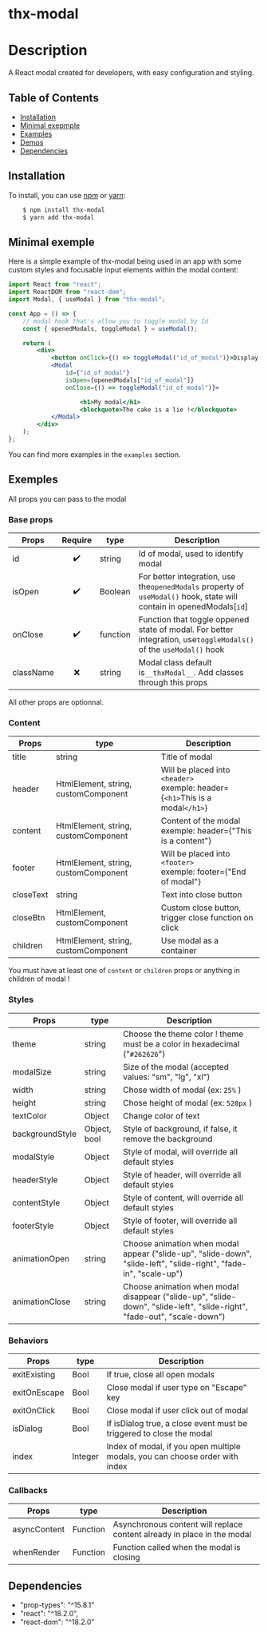 # thx-modal

# Description

A React modal created for developers, with easy configuration and styling.

## Table of Contents

-   [Installation](#installation)
-   [Minimal exepmple](#minimal-exepmple)
-   [Examples](#examples)
-   [Demos](#demos)
-   [Dependencies](#dependencies)

## Installation

To install, you can use [npm](https://npmjs.org/) or [yarn](https://yarnpkg.com):

```bash
    $ npm install thx-modal
    $ yarn add thx-modal
```

## Minimal exemple

Here is a simple example of thx-modal being used in an app with some custom
styles and focusable input elements within the modal content:

```jsx
import React from "react";
import ReactDOM from "react-dom";
import Modal, { useModal } from "thx-modal";

const App = () => {
	// modal hook that's allow you to toggle modal by Id
	const { openedModals, toggleModal } = useModal();

	return (
		<div>
			<button onClick={() => toggleModal("id_of_modal")}>Display modal</button>
			<Modal
				id={"id_of_modal"}
				isOpen={openedModals["id_of_modal"]}
				onClose={() => toggleModal("id_of_modal")}>

                    <h1>My modal</h1>
                    <blockquote>The cake is a lie !</blockquote>
			</Modal>
		</div>
	);
};
```

You can find more examples in the `examples` section.

## Exemples

All props you can pass to the modal

### Base props

| Props     | Require | type     | Description                                                                                                           |
| --------- | :-----: | -------- | --------------------------------------------------------------------------------------------------------------------- |
| id        |   ✔️    | string   | Id of modal, used to identify modal                                                                                   |
| isOpen    |   ✔️    | Boolean  | For better integration, use the`openedModals` property of `useModal()` hook, state will contain in openedModals[`id`] |
| onClose   |   ✔️    | function | Function that toggle oppened state of modal. For better integration, use`toggleModals()` of the `useModal()` hook     |
| className |   ❌    | string   | Modal class default is`__thxModal__`. Add classes through this props                                                  |

All other props are optionnal.

### Content

| Props     | type                                 | Description                                                                        |
| --------- | ------------------------------------ | ---------------------------------------------------------------------------------- |
| title     | string                               | Title of modal                                                                     |
| header    | HtmlElement, string, customComponent | Will be placed into `<header>`<br />exemple: header={`<h1>`This is a modal`</h1>`} |
| content   | HtmlElement, string, customComponent | Content of the modal<br />exemple: header={"This is a content"}                    |
| footer    | HtmlElement, string, customComponent | Will be placed into `<footer>`<br />exemple: footer={"End of modal"}               |
| closeText | string                               | Text into close button                                                             |
| closeBtn  | HtmlElement, customComponent         | Custom close button, trigger close function on click                               |
| children  | HtmlElement, string, customComponent | Use modal as a container                                                           |

You must have at least one of `content` or `children` props or anything in children of modal !

### Styles

| Props           | type         | Description                                                                                                             |
| --------------- | ------------ | ----------------------------------------------------------------------------------------------------------------------- |
| theme           | string       | Choose the theme color ! theme must be a color in hexadecimal ("`#262626`")                                             |
| modalSize       | string       | Size of the modal (accepted values: "sm", "lg", "xl")                                                                   |
| width           | string       | Chose width of modal (ex: `25%` )                                                                                       |
| height          | string       | Chose height of modal (ex: `520px` )                                                                                    |
| textColor       | Object       | Change color of text                                                                                                    |
| backgroundStyle | Object, bool | Style of background, if false, it remove the background                                                                 |
| modalStyle      | Object       | Style of modal, will override all default styles                                                                        |
| headerStyle     | Object       | Style of header, will override all default styles                                                                       |
| contentStyle    | Object       | Style of content, will override all default styles                                                                      |
| footerStyle     | Object       | Style of footer, will override all default styles                                                                       |
| animationOpen   | string       | Choose animation when modal appear ("slide-up", "slide-down", "slide-left", "slide-right", "fade-in", "scale-up")       |
| animationClose  | string       | Choose animation when modal disappear ("slide-up", "slide-down", "slide-left", "slide-right", "fade-out", "scale-down") |

### Behaviors

| Props        | type    | Description                                                                  |
| ------------ | ------- | ---------------------------------------------------------------------------- |
| exitExisting | Bool    | If true, close all open modals                                               |
| exitOnEscape | Bool    | Close modal if user type on "Escape" key                                     |
| exitOnClick  | Bool    | Close modal if user click out of modal                                       |
| isDialog     | Bool    | If isDialog true, a close event must be triggered to close the modal         |
| index        | Integer | Index of modal, if you open multiple modals, you can choose order with index |

### Callbacks

| Props        | type     | Description                                                             |
| ------------ | -------- | ----------------------------------------------------------------------- |
| asyncContent | Function | Asynchronous content will replace content already in place in the modal |
| whenRender   | Function | Function called when the modal is closing                               |



## Dependencies

- "prop-types": "^15.8.1"
- "react": "^18.2.0",
- "react-dom": "^18.2.0"